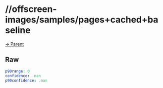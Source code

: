 
# //offscreen-images/samples/pages+cached+baseline

[→ Parent](../..)


## Raw


```yaml
p90range: 0
confidence: .nan
p90confidence: .nan

```

